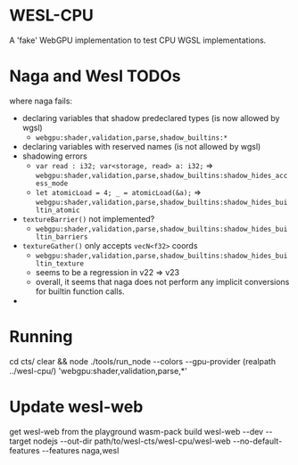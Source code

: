 # WESL-CPU

A 'fake' WebGPU implementation to test CPU WGSL implementations.

# Naga and Wesl TODOs

where naga fails:
* declaring variables that shadow predeclared types (is now allowed by wgsl)
  * `webgpu:shader,validation,parse,shadow_builtins:*`
* declaring variables with reserved names (is not allowed by wgsl)
* shadowing errors
  * `var read : i32; var<storage, read> a: i32;` => `webgpu:shader,validation,parse,shadow_builtins:shadow_hides_access_mode`
  * `let atomicLoad = 4; _ = atomicLoad(&a);` => `webgpu:shader,validation,parse,shadow_builtins:shadow_hides_builtin_atomic`
* `textureBarrier()` not implemented?
  * `webgpu:shader,validation,parse,shadow_builtins:shadow_hides_builtin_barriers`
* `textureGather()` only accepts `vecN<f32>` coords
  * `webgpu:shader,validation,parse,shadow_builtins:shadow_hides_builtin_texture`
  * seems to be a regression in v22 => v23
  * overall, it seems that naga does not perform any implicit conversions for builtin function calls.
*

# Running

cd cts/
clear && node ./tools/run_node --colors --gpu-provider (realpath ../wesl-cpu/) 'webgpu:shader,validation,parse,*'

# Update wesl-web

get wesl-web from the playground
wasm-pack build wesl-web --dev --target nodejs --out-dir path/to/wesl-cts/wesl-cpu/wesl-web --no-default-features --features naga,wesl
